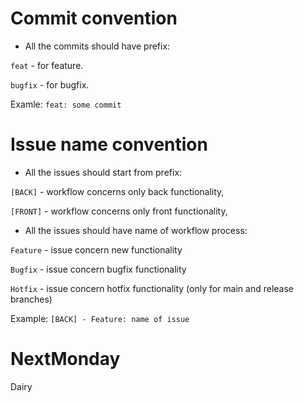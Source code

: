 # Commit convention 

- All the commits should have prefix:

`feat` - for feature.

`bugfix` - for bugfix.

Examle:
`feat: some commit`

# Issue name convention

- All the issues should start from prefix:

`[BACK]` - workflow concerns only back functionality,

`[FRONT]` - workflow concerns only front functionality,

- All the issues should have name of workflow process:

`Feature` - issue concern new functionality

`Bugfix` - issue concern bugfix functionality

`Hotfix` - issue concern hotfix functionality (only for main and release branches)

Example: `[BACK] - Feature: name of issue`

# NextMonday

Dairy
